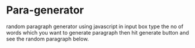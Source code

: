 # Para-generator
random paragraph generator using javascript 
in input box type the no of words which you want to generate paragraph
then hit generate button and see the random paragraph below.
